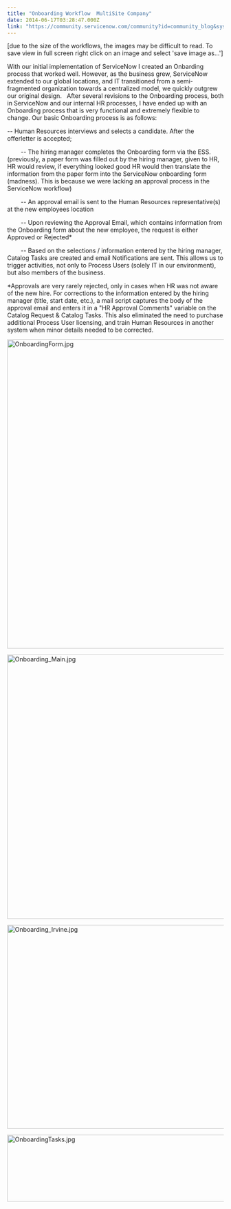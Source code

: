 ```yaml
---
title: "Onboarding Workflow  MultiSite Company"
date: 2014-06-17T03:28:47.000Z
link: "https://community.servicenow.com/community?id=community_blog&sys_id=63dd6ae9dbd0dbc01dcaf3231f9619e1"
---
```

<p>[due to the size of the workflows, the images may be difficult to read. To save view in full screen right click on an image and select 'save image as...']</p><p></p><p>With our initial implementation of ServiceNow I created an Onbarding process that worked well. However, as the business grew, ServiceNow extended to our global locations, and IT transitioned from a semi-fragmented organization towards a centralized model, we quickly outgrew our original design.   After several revisions to the Onboarding process, both in ServiceNow and our internal HR processes, I have ended up with an Onboarding process that is very functional and extremely flexible to change. Our basic Onboarding process is as follows:</p><p></p><p>-- Human Resources interviews and selects a candidate. After the offerletter is accepted;</p><p>         -- The hiring manager completes the Onboarding form via the ESS. (previously, a paper form was filled out by the hiring manager, given to HR, HR would review, if everything looked good HR would then translate the information from the paper form into the ServiceNow onboarding form (madness). This is because we were lacking an approval process in the ServiceNow workflow)</p><p>         -- An approval email is sent to the Human Resources representative(s) at the new employees location</p><p>         -- Upon reviewing the Approval Email, which contains information from the Onboarding form about the new employee, the request is either Approved or Rejected*</p><p>         -- Based on the selections / information entered by the hiring manager, Catalog Tasks are created and email Notifications are sent. This allows us to trigger activities, not only to Process Users (solely IT in our environment), but also members of the business.</p><p></p><p></p><p>*Approvals are very rarely rejected, only in cases when HR was not aware of the new hire. For corrections to the information entered by the hiring manager (title, start date, etc.), a mail script captures the body of the approval email and enters it in a "HR Approval Comments" variable on the Catalog Request &amp; Catalog Tasks. This also eliminated the need to purchase additional Process User licensing, and train Human Resources in another system when minor details needed to be corrected.</p><p></p><p></p><p><img   alt="OnboardingForm.jpg" class="image-0 jive-image" src="139214cedbd01f048c8ef4621f961908.iix" style="height: 717px; width: 620px;"/></p><p></p><p><img   alt="Onboarding_Main.jpg" class="image-1 jive-image" src="2242bf31dbdc1fc03eb27a9e0f96197d.iix" style="height: 613px; width: 620px;"/></p><p></p><p><img   alt="Onboarding_Irvine.jpg" class="jive-image image-2" src="e821698edb9cd344e9737a9e0f96195e.iix" style="height: 473px; width: 620px;"/></p><p></p><p></p><p><img   alt="OnboardingTasks.jpg" class="image-0 jive-image" src="69db7842dbdcdfc068c1fb651f961990.iix" style="height: 155px; width: 620px;"/></p>